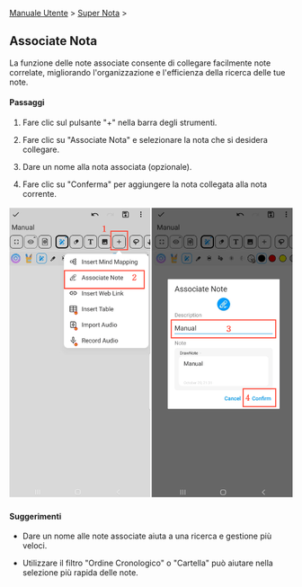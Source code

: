 [Manuale Utente](/dragonnest/drawnote/manual/it) > [Super Nota](/dragonnest/drawnote/manual/it/super_note) >

Associate Nota
---

La funzione delle note associate consente di collegare facilmente note correlate, migliorando l'organizzazione e l'efficienza della ricerca delle tue note.

#### Passaggi

1. Fare clic sul pulsante "+" nella barra degli strumenti.

2. Fare clic su "Associate Nota" e selezionare la nota che si desidera collegare.

3. Dare un nome alla nota associata (opzionale).

4. Fare clic su "Conferma" per aggiungere la nota collegata alla nota corrente.

![](imgs/associated_notes.png)

#### Suggerimenti

- Dare un nome alle note associate aiuta a una ricerca e gestione più veloci.

- Utilizzare il filtro "Ordine Cronologico" o "Cartella" può aiutare nella selezione più rapida delle note.
